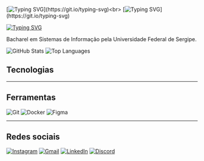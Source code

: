 [![Typing SVG](https://readme-typing-svg.herokuapp.com?font=Fira+Code&weight=900&pause=1000&color=088D99&width=435&lines=Eu+me+chamo+William.)](https://git.io/typing-svg)<br>
[![Typing SVG](https://readme-typing-svg.herokuapp.com?font=Fira+Code&weight=900&pause=1000&color=088D99&width=435&lines=Seja+bem-vindo+ao+meu+portf%C3%B3lio!)](https://git.io/typing-svg)

[![Typing SVG](https://readme-typing-svg.herokuapp.com?font=Fira+Code&pause=1000&color=000080&repeat=false&width=435&lines=%F0%9F%8F%83%F0%9F%8F%BB%F0%9F%8F%8B%F0%9F%8F%BB%E2%9A%BD%EF%B8%8F%F0%9F%8C%B3%F0%9F%90%BE%F0%9F%A7%91%F0%9F%8F%BB%E2%80%8D%F0%9F%92%BB)](https://git.io/typing-svg)

<p align="justify">
Bacharel em Sistemas de Informação pela Universidade Federal de Sergipe.
</p>

![GitHub Stats](https://github-readme-stats.vercel.app/api?username=Welison92&show_icons=true&theme=light&text_color=000080&title_color=000080)
![Top Languages](https://github-readme-stats.vercel.app/api/top-langs/?username=Welison92&layout=compact&theme=light&text_color=000080&title_color=000080)

## Tecnologias

<hr>

## Ferramentas
![Git](https://img.shields.io/badge/git-%23F05033.svg?style=flat&logo=git&logoColor=white)
![Docker](https://img.shields.io/badge/docker-%230db7ed.svg?style=flat&logo=docker&logoColor=white)
![Figma](https://img.shields.io/badge/figma-%23F24E1E.svg?style=flat&logo=figma&logoColor=white)

<hr>

## Redes sociais
[![Instagram](https://img.shields.io/badge/instagram-%23E4405F.svg?style=flat&logo=instagram&logoColor=white)](https://www.instagram.com/williamkevimgarangau)
[![Gmail](https://img.shields.io/badge/gmail-%23D14836.svg?style=flat&logo=gmail&logoColor=white)](mailto:williamgarangau@gmail.com)
[![LinkedIn](https://img.shields.io/badge/linkedin-%230077B5.svg?style=flat&logo=linkedin&logoColor=white)](https://www.linkedin.com/in/william-garangau/)
[![Discord](https://img.shields.io/badge/discord-%235865F2.svg?style=flat&logo=discord&logoColor=white)](https://discord.com/users/williamkevim)
